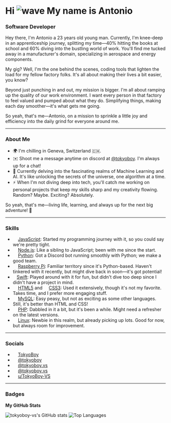 # Hi ![wave](https://user-images.githubusercontent.com/18350557/176309783-0785949b-9127-417c-8b55-ab5a4333674e.gif) My name is Antonio

### Software Developer

Hey there, I'm Antonio a 23 years old young man. Currently, I'm knee-deep in an apprenticeship journey, splitting my time—40% hitting the books at school and 60% diving into the bustling world of work. You'll find me tucked away in a manufacturer's domain, specializing in aerospace and energy components.

My gig? Well, I'm the one behind the scenes, coding tools that lighten the load for my fellow factory folks. It's all about making their lives a bit easier, you know?

Beyond just punching in and out, my mission is bigger. I'm all about ramping up the quality of our work environment. I want every person in that factory to feel valued and pumped about what they do. Simplifying things, making each day smoother—it's what gets me going.

So yeah, that's me—Antonio, on a mission to sprinkle a little joy and efficiency into the daily grind for everyone around me.

---
### About Me
- 🌍 I'm chilling in Geneva, Switzerland 🇨🇭.
- ✉️ Shoot me a message anytime on discord at [@tokyoboy](https://discord.com/users/tokyoboy). I'm always up for a chat!
- 🧠 Currently delving into the fascinating realms of Machine Learning and AI. It's like unlocking the secrets of the universe, one algorithm at a time.
- ⚡ When I'm not diving deep into tech, you'll catch me working on personal projects that keep my skills sharp and my creativity flowing. Random? Maybe. Exciting? Absolutely.

So yeah, that's me—living life, learning, and always up for the next big adventure! 🚀

---

### Skills
- <img src="https://raw.githubusercontent.com/danielcranney/readme-generator/main/public/icons/skills/javascript-colored.svg" width="12" height="12" /> [JavaScript](https://developer.mozilla.org/en-US/docs/Web/JavaScript): Started my programming journey with it, so you could say we're pretty tight.
- <img src="https://raw.githubusercontent.com/danielcranney/readme-generator/main/public/icons/skills/nodejs-colored.svg" width="12" height="12" /> [Node.js](https://nodejs.org/en/): Like a sibling to JavaScript; been with me since the start.
- <img src="https://raw.githubusercontent.com/danielcranney/readme-generator/main/public/icons/skills/python-colored.svg" width="12" height="12" /> [Python](https://www.python.org/): Got a Discord bot running smoothly with Python; we make a good team.
- <img src="https://raw.githubusercontent.com/danielcranney/readme-generator/main/public/icons/skills/raspberrypi-colored.svg" width="12" height="12" /> [Raspberry Pi](https://www.raspberrypi.org/): Familiar territory since it's Python-based. Haven't tinkered with it recently, but might dive back in soon—it's got potential!
- <img src="https://raw.githubusercontent.com/danielcranney/readme-generator/main/public/icons/skills/swift-colored.svg" width="12" height="12" />[Swift](https://developer.apple.com/swift/): Played around with it for fun, but didn't dive too deep since I didn't have a project in mind.
- <img src="https://raw.githubusercontent.com/danielcranney/readme-generator/main/public/icons/skills/html5-colored.svg" width="12" height="12" /> [HTML5](https://developer.mozilla.org/en-US/docs/Glossary/HTML5) and <img src="https://raw.githubusercontent.com/danielcranney/readme-generator/main/public/icons/skills/css3-colored.svg" width="12" height="12" /> [CSS3](https://www.w3.org/TR/CSS/#css): Used it extensively, though it's not my favorite. Takes time, and I prefer more engaging stuff.
- <img src="https://raw.githubusercontent.com/danielcranney/readme-generator/main/public/icons/skills/mysql-colored.svg" width="12" height="12" /> [MySQL](https://www.mysql.com/): Easy peasy, but not as exciting as some other languages. Still, it's better than HTML and CSS!
- <img src="https://raw.githubusercontent.com/danielcranney/readme-generator/main/public/icons/skills/php-colored.svg" width="12" height="12" /> [PHP](https://www.php.net/): Dabbled in it a bit, but it's been a while. Might need a refresher on the latest versions.
- <img src="https://raw.githubusercontent.com/danielcranney/readme-generator/main/public/icons/skills/linux-colored.svg" width="12" height="12" /> [Linux](https://www.linux.org): Newbie in this realm, but already picking up lots. Good for now, but always room for improvement.

---

### Socials
- <img src="https://raw.githubusercontent.com/danielcranney/readme-generator/main/public/icons/socials/github-dark.svg" width="12" height="12" /> [TokyoBoy](https://github.com/tokyoboy-vs)
- <img src="https://raw.githubusercontent.com/danielcranney/readme-generator/main/public/icons/socials/discord.svg" width="12" height="12" /> [@tokyoboy](https://discord.com/users/tokyoboy)
- <img src="https://raw.githubusercontent.com/danielcranney/readme-generator/main/public/icons/socials/instagram.svg" width="12" height="12" /> [@tokyoboy.vs](https://www.instagram.com/tokyoboy.vs)
- <img src="https://raw.githubusercontent.com/danielcranney/readme-generator/main/public/icons/socials/threads-dark.svg" width="12" height="12" /> [@tokyoboy.vs](https://www.threads.net/@tokyoboy.vs)
- <img src="https://raw.githubusercontent.com/danielcranney/readme-generator/main/public/icons/socials/reddit.svg" width="12" height="12" /> [u/TokyoBoy-VS](https://www.reddit.com/user/TokyoBoy-VS/?rdt=62802)

---

### Badges
<b>My GitHub Stats</b>

<img src="https://github-readme-stats.vercel.app/api?username=tokyoboy-vs&show_icons=true&hide=&count_private=true&title_color=0891b2&text_color=ffffff&icon_color=0891b2&bg_color=1c1917&hide_border=true&show_icons=true" alt="tokyoboy-vs's GitHub stats" /> <img src="https://github-readme-stats.vercel.app/api/top-langs/?username=tokyoboy-vs&langs_count=10&title_color=0891b2&text_color=ffffff&icon_color=0891b2&bg_color=1c1917&hide_border=true&locale=en&custom_title=Top%20Languages" alt="Top Languages" />
